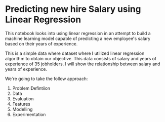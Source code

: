 # Predicting new hire Salary using Linear Regression
This notebook looks into using linear regression in an attempt to build a machine learning model capable of predicting a new employee's salary based on their years of experience. 

This is a simple data where dataset where I utilized linear regression algorithm to obtain our objective.
This data consists of salary and years of experience of 35 jobholders. I will show the relationship between salary and years of experience.

We're going to take the follow approach:

1. Problem Defintiion
2. Data
3. Evaluation
4. Features
5. Modelling
6. Experimentation
